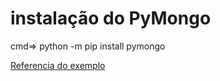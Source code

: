 # instalação do PyMongo
cmd=> python -m pip install pymongo



<a href="https://www.w3schools.com/python/" target="_blank">
 Referencia do exemplo
</a>
